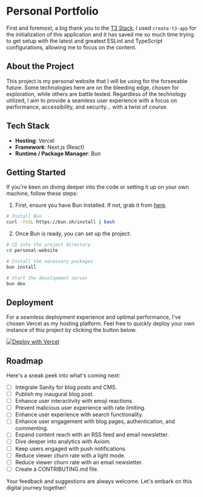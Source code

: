 # Personal Portfolio

First and foremost, a big thank you to the [T3 Stack](https://create.t3.gg/). I used `create-t3-app` for the
initialization of this application and it has saved me so much time trying to get setup with the latest and greatest
ESLint and TypeScript configurations, allowing me to focus on the content.

## About the Project

This project is my personal website that I will be using for the forseeable future. Some technologies here are on the
bleeding edge, chosen for exploration, while others are battle tested. Regardless of the technology utilized, I aim to
provide a seamless user experience with a focus on performance, accessibility, and security... with a twist of course.

## Tech Stack

- **Hosting**: Vercel
- **Framework**: Next.js (React)
- **Runtime / Package Manager**: Bun

## Getting Started

If you're keen on diving deeper into the code or setting it up on your own machine, follow these steps:

1. First, ensure you have Bun installed. If not, grab it from [here](https://bun.sh/).

```bash
# Install Bun
curl -fsSL https://bun.sh/install | bash
```

2. Once Bun is ready, you can set up the project:

```bash
# CD into the project directory
cd personal-website

# Install the necessary packages
bun install

# Start the development server
bun dev
```

## Deployment

For a seamless deployment experience and optimal performance, I've chosen Vercel as my hosting platform. Feel free to
quickly deploy your own instance of this project by clicking the button below.

[![Deploy with Vercel](https://vercel.com/button)](https://vercel.com/new/clone?repository-url=https%3A%2F%2Fgithub.com%2Fdantekelly%2Fpersonal-website%2Ftree%2Fmain&project-name=my-portfolio&repository-name=my-portfolio)

## Roadmap

Here's a sneak peek into what's coming next:

- [ ] Integrate Sanity for blog posts and CMS.
- [ ] Publish my inaugural blog post.
- [ ] Enhance user interactivity with emoji reactions.
- [ ] Prevent malicious user experience with rate limiting.
- [ ] Enhance user experience with search functionality.
- [ ] Enhance user engagement with blog pages, authentication, and commenting.
- [ ] Expand content reach with an RSS feed and email newsletter.
- [ ] Dive deeper into analytics with Axiom.
- [ ] Keep users engaged with push notifications.
- [ ] Reduce viewer churn rate with a light mode.
- [ ] Reduce viewer churn rate with an email newsletter.
- [ ] Create a CONTRIBUTING.md file.

Your feedback and suggestions are always welcome. Let's embark on this digital journey together!
